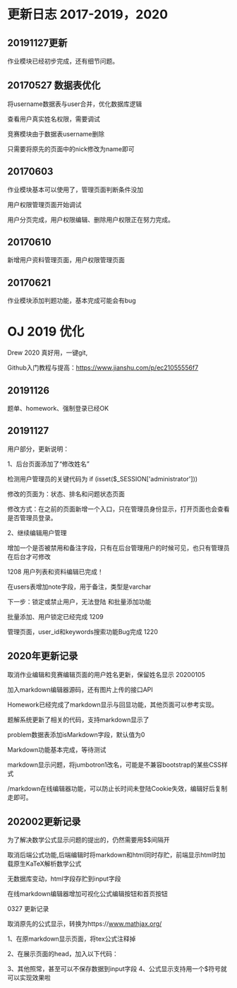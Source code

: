 # 更新日志 2017-2019，2020

## 20191127更新
作业模块已经初步完成，还有细节问题。

## 20170527 数据表优化
将username数据表与user合并，优化数据库逻辑

查看用户真实姓名权限，需要调试

竞赛模块由于数据表username删除

只需要将原先的页面中的nick修改为name即可

## 20170603
作业模块基本可以使用了，管理页面判断条件没加

用户权限管理页面开始调试

用户分页完成，用户权限编辑、删除用户权限正在努力完成。

## 20170610
新增用户资料管理页面，用户权限管理页面
## 20170621
作业模块添加判题功能，基本完成可能会有bug
# OJ 2019 优化

Drew 2020 真好用，一键git,

Github入门教程与提高：https://www.jianshu.com/p/ec21055556f7
## 20191126
题单、homework、强制登录已经OK 
## 20191127
用户部分，更新说明：

1、后台页面添加了“修改姓名”

检测用户管理员的关键代码为 if (isset($_SESSION['administrator'])) 

修改的页面为：状态、排名和问题状态页面

修改方式：在之前的页面新增一个入口，只在管理员身份显示，打开页面也会查看是否管理员登录。

2、继续编辑用户管理

增加一个是否被禁用和备注字段，只有在后台管理用户的时候可见，也只有管理员在后台才可修改

1208 用户列表和资料编辑已完成！

在users表增加note字段，用于备注，类型是varchar

下一步：锁定或禁止用户，无法登陆 和批量添加功能

批量添加、用户锁定已经完成 1209

管理页面，user_id和keywords搜索功能Bug完成 1220

## 2020年更新记录

取消作业编辑和竞赛编辑页面的用户姓名更新，保留姓名显示 20200105

加入markdown编辑器源码，还有图片上传的接口API

Homework已经完成了markdown显示与回显功能，其他页面可以参考实现。

题解系统更新了相关的代码，支持markdown显示了

problem数据表添加isMarkdown字段，默认值为0

Markdown功能基本完成，等待测试

markdown显示问题，将jumbotron1改名，可能是不兼容bootstrap的某些CSS样式

/markdown在线编辑器功能，可以防止长时间未登陆Cookie失效，编辑好后复制走即可。

## 202002更新记录

为了解决数学公式显示问题的提出的，仍然需要用$$间隔开

取消后端公式功能,后端编辑时将markdown和html同时存贮，前端显示html时加载原生KaTeX解析数学公式

无数据库变动，html字段存贮到input字段

在线markdown编辑器增加可视化公式编辑按钮和首页按钮

0327 更新记录

取消原先的公式显示，转换为https://www.mathjax.org/

1、在原markdown显示页面，将tex公式注释掉

2、在展示页面的head，加入以下代码：

<script src="https://polyfill.io/v3/polyfill.min.js?features=es6"></script> 
<script>
  MathJax = {
    tex: {inlineMath: [['$', '$'], ['\\(', '\\)']]}
  };
  </script> 
<script id="MathJax-script" async src="https://cdn.jsdelivr.net/npm/mathjax@3/es5/tex-chtml.js"></script>

3、其他照常，甚至可以不保存数据到input字段
4、公式显示支持用一个$符号就可以实现效果啦



